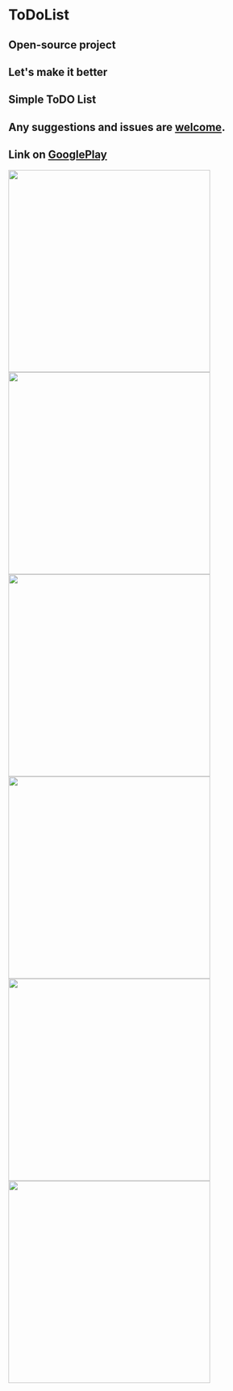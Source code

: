 # ToDoList

## Open-source project
## Let's make it better
## Simple ToDO List
## Any suggestions and issues are [welcome]().
## Link on [GooglePlay](https://play.google.com/store/apps/details?id=new.startup.todolist)

<img src="https://user-images.githubusercontent.com/15144425/36074939-1fa340ce-0f58-11e8-8847-8dc16e9fb334.jpg" width="400">
<img src="https://user-images.githubusercontent.com/15144425/36074989-cbb8b8f8-0f58-11e8-8a81-c0befe3bad50.png" width="400">
<img src="https://user-images.githubusercontent.com/15144425/36074990-cdb45de2-0f58-11e8-9e5c-4eb99fd39c72.png" width="400">
<img src="https://user-images.githubusercontent.com/15144425/36074991-cef33a20-0f58-11e8-86b8-9b2166e18b34.png" width="400">
<img src="https://user-images.githubusercontent.com/15144425/36074992-cff8d312-0f58-11e8-9e2f-3a77f324b23b.png" width="400">
<img src="https://user-images.githubusercontent.com/15144425/36074993-d1421b7a-0f58-11e8-9667-4605bef6787e.png" width="400">
